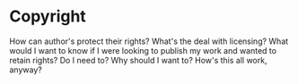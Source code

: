 # Copyright

How can author's protect their rights? What's the deal with licensing? What would I want to know if I were looking to publish my work and wanted to retain rights? Do I need to? Why should I want to? How's this all work, anyway?
